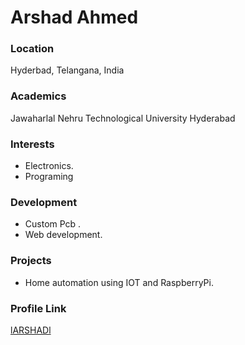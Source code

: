 # Arshad  Ahmed

### Location

Hyderbad,  Telangana, India

### Academics

Jawaharlal Nehru Technological University Hyderabad

### Interests

- Electronics.
- Programing
### Development

- Custom Pcb .
- Web development.

### Projects

- Home automation using IOT and RaspberryPi.

### Profile Link

[lARSHADl](https://github.com/lARSHADL)
